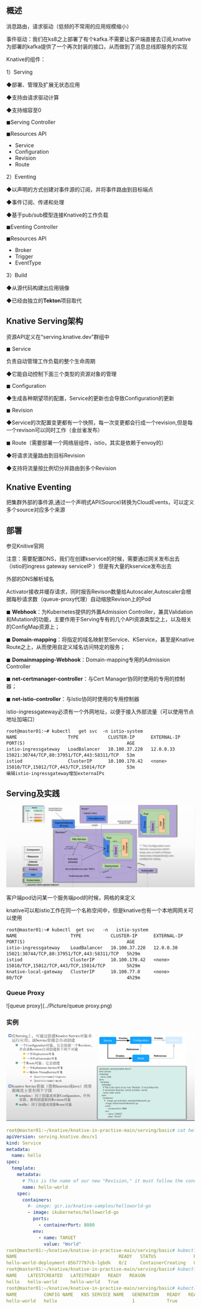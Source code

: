 ## 概述

消息路由，请求驱动（低频的不常用的应用规模缩小）

事件驱动：我们在ks8之上部署了有个kafka.不需要让客户端直接去订阅,knative为部署的kafka提供了一个再次封装的接口，从而做到了消息总线即服务的实现

Knative的组件：

1）Serving

◆部署、管理及扩展无状态应用

◆支持由请求驱动计算

◆支持缩容至0

◼Serving Controller 

◼Resources API

- Service
- Configuration
- Revision
- Route

2）Eventing

◆以声明的方式创建对事件源的订阅，并将事件路由到目标端点

◆事件订阅、传递和处理

◆基于pub/sub模型连接Knative的工作负载

◼Eventing Controller 

◼Resources API

- Broker
- Trigger
- EventType

3）Build

◆从源代码构建出应用镜像

◆已经由独立的**Tekton**项目取代

## Knative Serving架构

资源API定义在“serving.knative.dev”群组中

◼ Service

负责自动管理工作负载的整个生命周期

   ◆它能自动控制下面三个类型的资源对象的管理

◼ Configuration

   ◆生成各种期望项的配置，Service的更新也会导致Configuration的更新

◼ Revision

   ◆Service的次配置变更都有一个快照，每一次变更都会行成一个revision,但是每一个revison可以同时工作（金丝雀发布）

◼ Route（需要部署一个网络层组件，istio，其实是依赖于envoy的）

   ◆将请求流量路由到目标Revision

   ◆支持将流量按比例切分并路由到多个Revision

## Knative Eventing

把集群外部的事件源,通过一个声明式API(Source)转换为CloudEvents，可以定义多个source对应多个来源

## 部署

参见Knitive官网

注意：需要配置DNS，我们在创建kservice的时候，需要通过网关发布出去（istio的ingress gateway serviceIP ）但是有大量的kservice发布出去

外部的DNS解析域名

 Activator接收并缓存请求，同时报告Revison数量给Autoscaler,Autoscaler会根据每秒请求数（queue-proxy代理）自动缩放Revison上的Pod           

◼ **Webhook**：为Kubernetes提供的外置Admission Controller，兼具Validation和Mutation的功能，主要作用于Serving专有的几个API资源类型之上，以及相关的ConfigMap资源上；

◼ **Domain-mapping**：将指定的域名映射至Service、KService，甚至是Knative Route之上，从而使用自定义域名访问特定的服务；

◼ **Domainmapping-Webhook**：Domain-mapping专用的Admission Controller

◼ **net-certmanager-controller**：与Cert Manager协同时使用的专用的控制器；

◼ **net-istio-controller**：与Istio协同时使用的专用控制器

istio-ingressgateway必须有一个外网地址，以便于接入外部流量（可以使用节点地址加端口）

```shell
root@master01:~# kubectl   get svc  -n istio-system 
NAME                   TYPE           CLUSTER-IP      EXTERNAL-IP   PORT(S)                                      AGE
istio-ingressgateway   LoadBalancer   10.100.37.220   12.0.0.33    15021:30744/TCP,80:37951/TCP,443:58311/TCP   53m
istiod                 ClusterIP      10.100.170.42   <none>        15010/TCP,15012/TCP,443/TCP,15014/TCP        53m
编辑istio-ingressgateway增加externaIPs
```

## Serving及实践

![Serving工作模式](../Picture/Serving工作模式.png)

客户端pod访问某一个服务端pod的时候，网格的来定义

knative可以和istio工作在同一个名称空间中，但是knative也有一个本地网网关可以使用

```shell
root@master01:~# kubectl  get svc   -n   istio-system 
NAME                    TYPE           CLUSTER-IP      EXTERNAL-IP   PORT(S)                                      AGE
istio-ingressgateway    LoadBalancer   10.100.37.220   12.0.0.30     15021:30744/TCP,80:37951/TCP,443:58311/TCP   5h29m
istiod                  ClusterIP      10.100.170.42   <none>        15010/TCP,15012/TCP,443/TCP,15014/TCP        5h29m
knative-local-gateway   ClusterIP      10.100.77.0     <none>        80/TCP                                       4h29m

```

### Queue Proxy

![queue proxy](../Picture/queue proxy.png)

### 实例

![knative实例](../Picture/knative实例.png)

```yaml
root@master01:~/knative/knative-in-practise-main/serving/basic# cat hello-world.yaml
apiVersion: serving.knative.dev/v1
kind: Service
metadata:
  name: hello
spec:
  template:
    metadata:
      # This is the name of our new "Revision," it must follow the convention {service-name}-{revision-name}
      name: hello-world
    spec:
      containers:
        #- image: gcr.io/knative-samples/helloworld-go
        - image: ikubernetes/helloworld-go
          ports:
            - containerPort: 8080
          env:
            - name: TARGET
              value: "World"
root@master01:~/knative/knative-in-practise-main/serving/basic# kubectl  get  pods   
NAME                                      READY   STATUS              RESTARTS        AGE
hello-world-deployment-85b77797cb-lgbdk   0/2     ContainerCreating   0               15s
root@master01:~/knative/knative-in-practise-main/serving/basic# kubectl  get  configurations   
NAME    LATESTCREATED   LATESTREADY   READY   REASON
hello   hello-world     hello-world   True    
root@master01:~/knative/knative-in-practise-main/serving/basic# kubectl  get  revision 
NAME          CONFIG NAME   K8S SERVICE NAME   GENERATION   READY   REASON   ACTUAL REPLICAS   DESIRED REPLICAS
hello-world   hello                            1            True             0                 0

```

